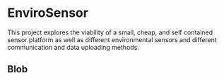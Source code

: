 # EnviroSensor

This project explores the viability of a small, cheap, and self contained sensor platform as well as different environmental sensors and different communication and data uploading methods.
 
## Blob
